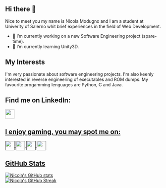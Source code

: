 ## Hi there 👋
Nice to meet you my name is Nicola Modugno and I am a student at Univerity of Salerno whit brief experiences in the field of Web Development.

- 🔭 I’m currently working on a new Software Engineering project (spare-time).
- 🌱 I’m currently learning Unity3D.
<!--
**nicolamoothreemodugno/nicolamoothreemodugno** is a ✨ _special_ ✨ repository because its `README.md` (this file) appears on your GitHub profile.
-->
## My Interests
I'm very passionate about software engineering projects. I'm also keenly interested in reverse engineering of executables and ROM dumps.
My favourite progamming lenguages are Python, C and Java. 

## Find me on LinkedIn:
<p align="left">
<a href="https://www.linkedin.com/in/nicola-modugno-20a26b202" target="blank"><img align="center" src="https://cdn-icons-png.flaticon.com/512/174/174857.png" alt="" height="30"/>
</p>

## I enjoy gaming, you may spot me on:
<p align="left">
<a href="" target="blank"><img align="center" src="https://upload.wikimedia.org/wikipedia/commons/thumb/3/31/Epic_Games_logo.svg/516px-Epic_Games_logo.svg.png" alt="" height="30"/>
<a href="" target="blank"><img align="center" src="https://cdn.freebiesupply.com/images/large/2x/steam-logo-transparent.png" alt="" height="30"/>
<a href="" target="blank"><img align="center" src="https://unikey.co.il/wp-content/uploads/2021/01/GOG-COM-logo-ICON.png" alt="" height="30"/>
<a href="" target="blank"><img align="center" src="https://www.techspot.com/images2/downloads/topdownload/2021/03/2021-03-17-ts3_thumbs-cba.png" alt="" height="30"/>
</p>

## GitHub Stats
![Nicola's GitHub stats](https://github-readme-stats.vercel.app/api?username=nicolamoothreemodugno&show_icons=true&theme=transparent)<br>
[![Nicola's GitHub Streak](https://github-readme-streak-stats.herokuapp.com?user=nicolamoothreemodugno&theme=iceberg&border_radius=4.4)](https://git.io/streak-stats)<br>
